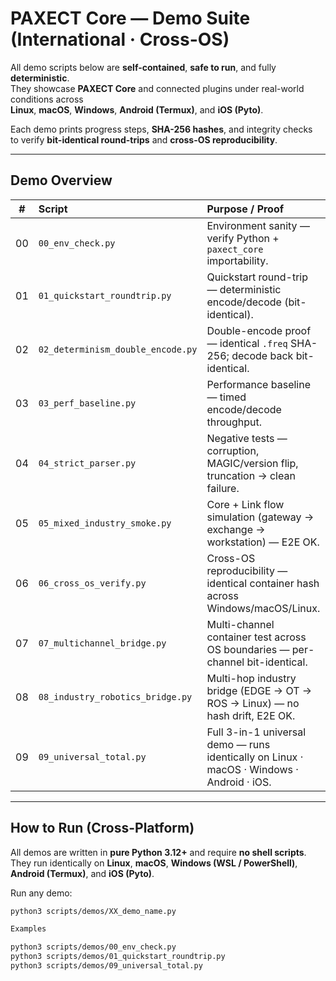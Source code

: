 #  PAXECT Core — Demo Suite (International · Cross-OS)

All demo scripts below are **self-contained**, **safe to run**, and fully **deterministic**.  
They showcase **PAXECT Core** and connected plugins under real-world conditions across  
**Linux**, **macOS**, **Windows**, **Android (Termux)**, and **iOS (Pyto)**.

Each demo prints progress steps, **SHA-256 hashes**, and integrity checks  
to verify **bit-identical round-trips** and **cross-OS reproducibility**.

---

##  Demo Overview

| # | Script | Purpose / Proof |
|:-:|:--|:--|
| 00 | `00_env_check.py` | Environment sanity — verify Python + `paxect_core` importability. |
| 01 | `01_quickstart_roundtrip.py` | Quickstart round-trip — deterministic encode/decode (bit-identical). |
| 02 | `02_determinism_double_encode.py` | Double-encode proof — identical `.freq` SHA-256; decode back bit-identical. |
| 03 | `03_perf_baseline.py` | Performance baseline — timed encode/decode throughput. |
| 04 | `04_strict_parser.py` | Negative tests — corruption, MAGIC/version flip, truncation → clean failure. |
| 05 | `05_mixed_industry_smoke.py` | Core + Link flow simulation (gateway → exchange → workstation) — E2E OK. |
| 06 | `06_cross_os_verify.py` | Cross-OS reproducibility — identical container hash across Windows/macOS/Linux. |
| 07 | `07_multichannel_bridge.py` | Multi-channel container test across OS boundaries — per-channel bit-identical. |
| 08 | `08_industry_robotics_bridge.py` | Multi-hop industry bridge (EDGE → OT → ROS → Linux) — no hash drift, E2E OK. |
| 09 | `09_universal_total.py` | Full 3-in-1 universal demo — runs identically on Linux · macOS · Windows · Android · iOS. |

---

##  How to Run (Cross-Platform)

All demos are written in **pure Python 3.12+** and require **no shell scripts**.  
They run identically on **Linux**, **macOS**, **Windows (WSL / PowerShell)**,  
**Android (Termux)**, and **iOS (Pyto)**.

Run any demo:

```bash
python3 scripts/demos/XX_demo_name.py

Examples

python3 scripts/demos/00_env_check.py
python3 scripts/demos/01_quickstart_roundtrip.py
python3 scripts/demos/09_universal_total.py



